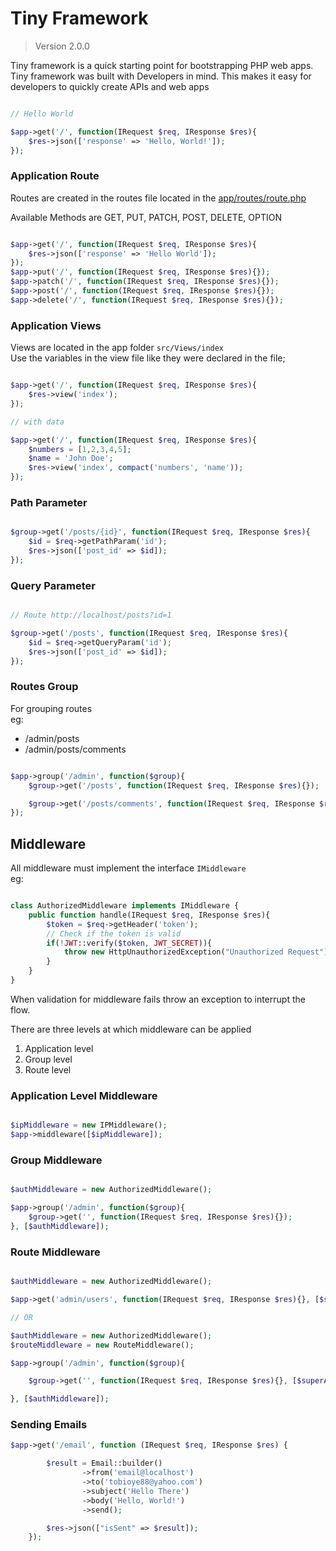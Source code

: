 # Tiny Framework
> Version 2.0.0
   


Tiny framework is a quick starting point for bootstrapping PHP web apps.
Tiny framework was built with Developers in mind. This makes it easy for developers to quickly create APIs and web apps



```php

// Hello World

$app->get('/', function(IRequest $req, IResponse $res){
    $res->json(['response' => 'Hello, World!']);
});

```

### Application Route

Routes are created in the routes file located in the [app/routes/route.php](/app/routes/route.php)

Available Methods are GET, PUT, PATCH, POST, DELETE, OPTION

```php

$app->get('/', function(IRequest $req, IResponse $res){
    $res->json(['response' => 'Hello World']);
});
$app->put('/', function(IRequest $req, IResponse $res){});
$app->patch('/', function(IRequest $req, IResponse $res){});
$app->post('/', function(IRequest $req, IResponse $res){});
$app->delete('/', function(IRequest $req, IResponse $res){});

```

### Application Views
Views are located in the app folder `src/Views/index`  
Use the variables in the view file like they were declared in the file;

```php

$app->get('/', function(IRequest $req, IResponse $res){
    $res->view('index');
});

// with data

$app->get('/', function(IRequest $req, IResponse $res){
    $numbers = [1,2,3,4,5];
    $name = 'John Doe';
    $res->view('index', compact('numbers', 'name'));
});

```

### Path Parameter

```php

$group->get('/posts/{id}', function(IRequest $req, IResponse $res){
    $id = $req->getPathParam('id');
    $res->json(['post_id' => $id]);
});

```

### Query Parameter

```php

// Route http://localhost/posts?id=1

$group->get('/posts', function(IRequest $req, IResponse $res){
    $id = $req->getQueryParam('id');
    $res->json(['post_id' => $id]);
});

```


### Routes Group

For grouping routes  
eg:
- /admin/posts
- /admin/posts/comments

```php

$app->group('/admin', function($group){
    $group->get('/posts', function(IRequest $req, IResponse $res){});

    $group->get('/posts/comments', function(IRequest $req, IResponse $res){});
});

```


## Middleware

All middleware must implement the interface `IMiddleware`  
eg:

```php

class AuthorizedMiddleware implements IMiddleware {
    public function handle(IRequest $req, IResponse $res){
        $token = $req->getHeader('token');
        // Check if the token is valid
        if(!JWT::verify($token, JWT_SECRET)){
            throw new HttpUnauthorizedException("Unauthorized Request");
        }
    }
}

```

When validation for middleware fails throw an exception to interrupt the flow.

There are three levels at which middleware can be applied
1. Application level
2. Group level
3. Route level 

### Application Level Middleware

```php

$ipMiddleware = new IPMiddleware();
$app->middleware([$ipMiddleware]);

```

### Group Middleware

```php

$authMiddleware = new AuthorizedMiddleware();

$app->group('/admin', function($group){
    $group->get('', function(IRequest $req, IResponse $res){});
}, [$authMiddleware]);

```


### Route Middleware

```php

$authMiddleware = new AuthorizedMiddleware();

$app->get('admin/users', function(IRequest $req, IResponse $res){}, [$superAuthMiddleware]);

// OR

$authMiddleware = new AuthorizedMiddleware();
$routeMiddleware = new RouteMiddleware();

$app->group('/admin', function($group){

    $group->get('', function(IRequest $req, IResponse $res){}, [$superAuthMiddleware]);

}, [$authMiddleware]);

```


### Sending Emails

```php
$app->get('/email', function (IRequest $req, IResponse $res) {

        $result = Email::builder()
                ->from('email@localhost')
                ->to('tobioye88@yahoo.com')
                ->subject('Hello There')
                ->body('Hello, World!')
                ->send();

        $res->json(["isSent" => $result]);
    });
```
